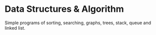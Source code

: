 # Data Structures & Algorithm
Simple programs of sorting, searching, graphs, trees, stack, queue and linked list.
